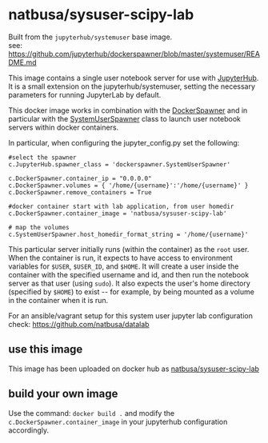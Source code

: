 # natbusa/sysuser-scipy-lab

Built from the `jupyterhub/systemuser` base image.  
see: https://github.com/jupyterhub/dockerspawner/blob/master/systemuser/README.md

This image contains a single user notebook server for use with
[JupyterHub](https://github.com/jupyterhub/jupyterhub). It is a small extension on the jupyterhub/systemuser, setting the necessary parameters for running JupyterLab by default.

This docker image works in combination with the [DockerSpawner](https://github.com/jupyterhub/dockerspawner) and in particular with the
[SystemUserSpawner](https://github.com/jupyterhub/dockerspawner/blob/master/dockerspawner/systemuserspawner.py)
class to launch user notebook servers within docker containers.

In particular, when configuring the jupyter_config.py
set the following:

```
#select the spawner
c.JupyterHub.spawner_class = 'dockerspawner.SystemUserSpawner'

c.DockerSpawner.container_ip = "0.0.0.0"
c.DockerSpawner.volumes = { '/home/{username}':'/home/{username}' }
c.DockerSpawner.remove_containers = True

#docker container start with lab application, from user homedir
c.DockerSpawner.container_image = 'natbusa/sysuser-scipy-lab'

# map the volumes
c.SystemUserSpawner.host_homedir_format_string = '/home/{username}'
```

This particular server initially runs (within the container) as the `root` user.
When the container is run, it expects to have access to environment variables
for `$USER`, `$USER_ID`, and `$HOME`. It will create a user inside the container
with the specified username and id, and then run the notebook server as that
user (using `sudo`). It also expects the user's home directory (specified by
`$HOME`) to exist -- for example, by being mounted as a volume in the container
when it is run.

For an ansible/vagrant setup for this system user jupyter lab configuration check:
https://github.com/natbusa/datalab

## use this image
This image has been uploaded on docker hub as [natbusa/sysuser-scipy-lab]()

## build your own image

Use the command: `docker build .` and modify the `c.DockerSpawner.container_image` in your jupyterhub configuration accordingly.


